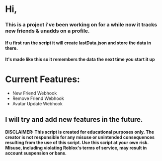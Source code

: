 # Hi,

### This is a project i've been working on for a while now it tracks new friends & unadds on a profile.

#### If u first run the script it will create lastData.json and store the data in there.
#### It's made like this so it remembers the data the next time you start it up

# Current Features:

* New Friend Webhook
* Remove Friend Webhook
* Avatar Update Webhook

## I will try and add new features in the future.

#### DISCLAIMER: This script is created for educational purposes only. The creator is not responsible for any misuse or unintended consequences resulting from the use of this script. Use this script at your own risk. Misuse, including violating Roblox's terms of service, may result in account suspension or bans.



